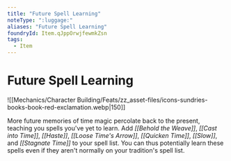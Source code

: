 ```yaml
---
title: "Future Spell Learning"
noteType: ":luggage:"
aliases: "Future Spell Learning"
foundryId: Item.qJppOrwjfewmkZsn
tags:
  - Item
---
```


# Future Spell Learning
![[Mechanics/Character Building/Feats/zz_asset-files/icons-sundries-books-book-red-exclamation.webp|150]]

More future memories of time magic percolate back to the present, teaching you spells you've yet to learn. Add _[[Behold the Weave]]_, _[[Cast into Time]]_, _[[Haste]]_, _[[Loose Time's Arrow]]_, _[[Quicken Time]]_, _[[Slow]]_, and _[[Stagnate Time]]_ to your spell list. You can thus potentially learn these spells even if they aren't normally on your tradition's spell list.
